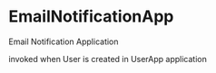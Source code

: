 # EmailNotificationApp
Email Notification Application

invoked when User is created in UserApp application
